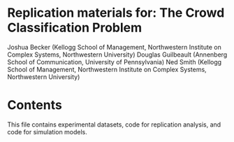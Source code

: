 # Replication materials for:  The Crowd Classification Problem
Joshua Becker (Kellogg School of Management, Northwestern Institute on Complex Systems, Northwestern University) 
Douglas Guilbeault (Annenberg School of Communication, University of Pennsylvania) 
Ned Smith (Kellogg School of Management, Northwestern Institute on Complex Systems, Northwestern University)

# Contents

This file contains experimental datasets, code for replication analysis, and code for simulation models.
